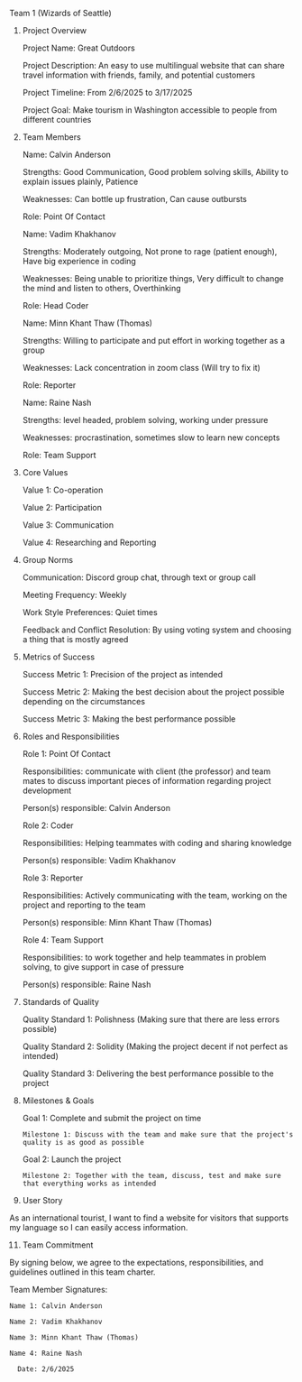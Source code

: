 Team 1 (Wizards of Seattle) 

1. Project Overview

   Project Name: Great Outdoors

   Project Description: An easy to use multilingual website that can share travel information with friends, family, and potential customers

   Project Timeline: From 2/6/2025 to 3/17/2025

   Project Goal: Make tourism in Washington accessible to people from different countries

3. Team Members

    Name: Calvin Anderson
   
    Strengths: Good Communication, Good problem solving skills, Ability to explain issues plainly, Patience
   
    Weaknesses: Can bottle up frustration, Can cause outbursts
   
    Role: Point Of Contact 

    Name: Vadim Khakhanov
   
    Strengths: Moderately outgoing, Not prone to rage (patient enough), Have big experience in coding
   
    Weaknesses: Being unable to prioritize things, Very difficult to change the mind and listen to others, Overthinking
   
    Role: Head Coder

    Name: Minn Khant Thaw (Thomas)
   
    Strengths: Willing to participate and put effort in working together as a group
   
    Weaknesses: Lack concentration in zoom class (Will try to fix it)
   
    Role: Reporter 

    Name: Raine Nash
   
    Strengths: level headed, problem solving, working under pressure
   
    Weaknesses: procrastination,  sometimes slow to learn new concepts
   
    Role: Team Support 


5. Core Values

    Value 1: Co-operation
   
    Value 2: Participation
   
    Value 3: Communication
   
    Value 4: Researching and Reporting  


7. Group Norms

    Communication: Discord group chat, through text or group call 

    Meeting Frequency: Weekly 

    Work Style Preferences: Quiet times 

    Feedback and Conflict Resolution: By using voting system and choosing a thing that is mostly agreed  

8. Metrics of Success

    Success Metric 1: Precision of the project as intended
   
    Success Metric 2: Making the best decision about the project possible depending on the circumstances
   
    Success Metric 3: Making the best performance possible 

10. Roles and Responsibilities

    Role 1: Point Of Contact
    
    Responsibilities: communicate with client (the professor) and team mates to discuss important pieces of information regarding project development
    
    Person(s) responsible: Calvin Anderson 

    Role 2: Coder
    
    Responsibilities: Helping teammates with coding and sharing knowledge
    
    Person(s) responsible: Vadim Khakhanov

    Role 3: Reporter
    
    Responsibilities: Actively communicating with the team, working on the project and reporting to the team
    
    Person(s) responsible: Minn Khant Thaw (Thomas) 

    Role 4: Team Support
    
    Responsibilities: to work together and help teammates in  problem solving, to give support in case of pressure
    
    Person(s) responsible: Raine Nash


12. Standards of Quality

    Quality Standard 1: Polishness (Making sure that there are less errors possible)
    
    Quality Standard 2: Solidity (Making the project decent if not perfect as intended)
    
    Quality Standard 3: Delivering the best performance possible to the project 

14. Milestones & Goals

    Goal 1: Complete and submit the project on time
    
        Milestone 1: Discuss with the team and make sure that the project's quality is as good as possible
    
    Goal 2: Launch the project
    
        Milestone 2: Together with the team, discuss, test and make sure that everything works as intended 

16. User Story
    
As an international tourist, I want to find a website for visitors that supports my language so I can easily access information.

11. Team Commitment

By signing below, we agree to the expectations, responsibilities, and guidelines outlined in this team charter.

Team Member Signatures:

    Name 1: Calvin Anderson
    
    Name 2: Vadim Khakhanov
    
    Name 3: Minn Khant Thaw (Thomas)
    
    Name 4: Raine Nash
    
      Date: 2/6/2025
